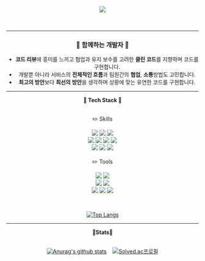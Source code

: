 <div align="center">
<img src="https://capsule-render.vercel.app/api?type=Cylinder&color=ffc0cb&height=140&section=header&text=YuJeongNam&fontSize=70&fontColor=ffffff" />

 <br>
 <br>
 <br>

---
<h3>🌱 함께하는 개발자 🌱</h3>

- **코드 리뷰**에 흥미를 느끼고 협업과 유지 보수를 고려한 **클린 코드**를 지향하며 코드를 구현합니다.
- 개발뿐 아니라 서비스의 **전체적인 흐름**과 팀원간의 **협업**, **소통**방법도 고민합니다.
- **최고의 방안**보다 **최선의 방안**을 생각하며 상황에 맞는 유연한 코드를 구현합니다.


---
<b>🌱 Tech Stack 🌱</b>
<br>
<br>

<div>
  ✏️ Skills
 
  <img src="https://img.shields.io/badge/JAVA-white?style=flat-square&logo=JAVA&logoColor=FF160B"/>          <img src="https://img.shields.io/badge/JavaScript-white?style=flat-square&logo=JavaScript&logoColor=F7DF1E"/>          <img src="https://img.shields.io/badge/C++-white?style=flat-square&logo=C++&logoColor=00599C"/>
<br>
 <img src="https://img.shields.io/badge/Spring Boot-6DB33F?style=flat-square&logo=Spring Boot&logoColor=white"/>          <img src="https://img.shields.io/badge/Vue.js-4FC08D?style=flat-square&logo=Vue.js&logoColor=white"/>          <img src="https://img.shields.io/badge/Gradle-white?style=flat-square&logo=Gradle&logoColor=02303A"/>          <img src="https://img.shields.io/badge/Mustache-white?style=flat-square&logo=Mustache&logoColor=181717"/>
<br>
 <img src="https://img.shields.io/badge/MariaDB-white?style=flat-square&logo=MariaDB&logoColor=003545"/>          <img src="https://img.shields.io/badge/MySQL-white?style=flat-square&logo=MySQL&logoColor=4479A1"/>          <img src="https://img.shields.io/badge/Oracle-white?style=flat-square&logo=Oracle&logoColor=F80000"/>
<br> <br>
✏️ Tools

 <img src="https://img.shields.io/badge/Git-white?style=flat-square&logo=Git&logoColor=F05032"/>          <img src="https://img.shields.io/badge/GitHub-4A154B?style=flat-square&logo=GitHub&logoColor=white"/>
<br>
<img src="https://img.shields.io/badge/Notion-181717?style=flat-square&logo=Notion&logoColor=white"/>          <img src="https://img.shields.io/badge/Slack-4A154B?style=flat-square&logo=Slack&logoColor=white"/>
<br>
<img src="https://img.shields.io/badge/Swagger-85EA2D?style=flat-square&logo=Swagger&logoColor=white"/>          <img src="https://img.shields.io/badge/Postman-FF6C37?style=flat-square&logo=Postman&logoColor=white"/>          <img src="https://img.shields.io/badge/Figma-white?style=flat-square&logo=Slack&logoColor=F24E1E"/>
 
 <br>
 
 [![Top Langs](https://github-readme-stats.vercel.app/api/top-langs/?username=uzhjd&layout=compact)](https://github.com/uzhjd/github-readme-stats)

---
<b>🌱Stats🌱</b>
<br>
<br>

 [![Anurag's github stats](https://github-readme-stats.vercel.app/api?username=uzhjd&card_width=370&show_icons=true&theme=radical)](https://github.com/anuraghazra/github-readme-stats)&nbsp;&nbsp;&nbsp; [![Solved.ac프로필](http://mazassumnida.wtf/api/v2/generate_badge?boj=20193166)](https://solved.ac/20193166)
 
</div>        
